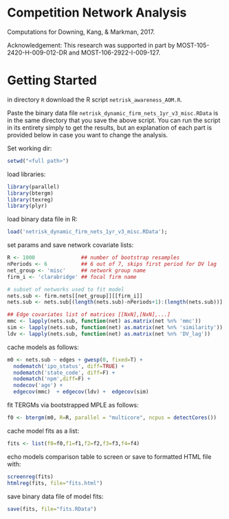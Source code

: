 Competition Network Analysis
=======

Computations for Downing, Kang, & Markman, 2017.

Acknowledgement:
This research was supported in part by MOST-105-2420-H-009-012-DR and  MOST-106-2922-I-009-127.

Getting Started
======

in directory `R` download the R script `netrisk_awareness_AOM.R`. 

Paste the binary data file `netrisk_dynamic_firm_nets_1yr_v3_misc.RData` is in the same directory that you save the above script. You can run the script in its entirety simply to get the results, but an explanation of each part is provided below in case you want to change the analysis.

Set working dir:
```R
setwd("<full path>")
```

load libraries:
```R
library(parallel)
library(btergm)
library(texreg)
library(plyr)
```

load binary data file in R:
```R
load('netrisk_dynamic_firm_nets_1yr_v3_misc.RData');
```

set params and save network covariate lists:
```R
R <- 1000               ## number of bootstrap resamples
nPeriods <- 6           ## 6 out of 7, skips first period for DV lag
net_group <- 'misc'     ## network group name
firm_i <- 'clarabridge' ## focal firm name

# subset of networks used to fit model
nets.sub <- firm.nets[[net_group]][[firm_i]]
nets.sub <- nets.sub[(length(nets.sub)-nPeriods+1):(length(nets.sub))]

## Edge covariates list of matrices [[NxN],[NxN],...]
mmc <- lapply(nets.sub, function(net) as.matrix(net %n% 'mmc'))
sim <- lapply(nets.sub, function(net) as.matrix(net %n% 'similarity'))
ldv <- lapply(nets.sub, function(net) as.matrix(net %n% 'DV_lag'))
```

cache models as follows:
```R
m0 <- nets.sub ~ edges + gwesp(0, fixed=T) + 
  nodematch('ipo_status', diff=TRUE) +
  nodematch('state_code', diff=F) +
  nodematch('npm',diff=F) + 
  nodecov('age') +   
  edgecov(mmc)  + edgecov(ldv) +  edgecov(sim)
```

fit TERGMs via bootstrapped MPLE as follows:
```R
f0 <- btergm(m0, R=R, parallel = "multicore", ncpus = detectCores())
```

cache model fits as a list:
```R
fits <- list(f0=f0,f1=f1,f2=f2,f3=f3,f4=f4)
```

echo models comparison table to screen or save to formatted HTML file with:
```R
screenreg(fits)
htmlreg(fits, file="fits.html")
```

save binary data file of model fits:
```R
save(fits, file="fits.RData")
```
